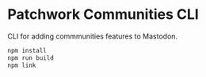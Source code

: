 # Patchwork Communities CLI
CLI for adding commmunities features to Mastodon.

```bash
npm install
npm run build
npm link
```